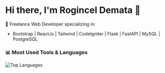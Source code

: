 # Hi there, I'm Rogincel Demata 👋

🚀 Freelance Web Developer specializing in:
- Bootstrap | ReactJs | Tailwind | CodeIgniter | Flask | FastAPI | MySQL | PostgreSQL

### 📊 Most Used Tools & Languages
![Top Languages](https://github-readme-stats.vercel.app/api/top-langs/?username=YOUR_GITHUB_USERNAME&layout=compact&hide_progress=true)

